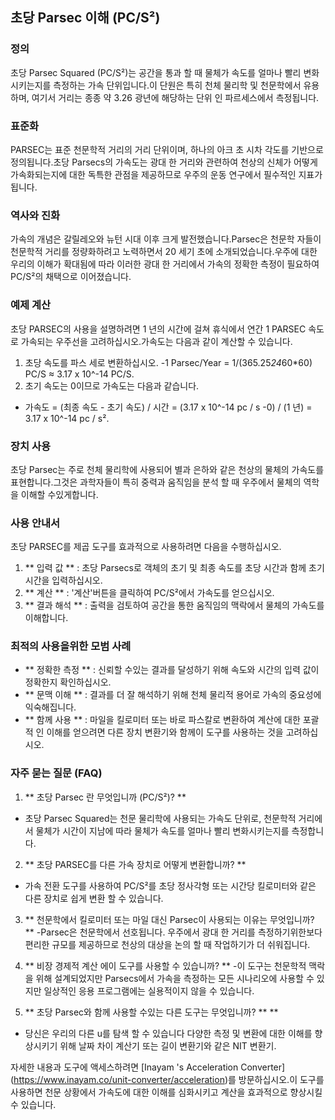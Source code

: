 ## 초당 Parsec 이해 (PC/S²)

### 정의
초당 Parsec Squared (PC/S²)는 공간을 통과 할 때 물체가 속도를 얼마나 빨리 변화시키는지를 측정하는 가속 단위입니다.이 단원은 특히 천체 물리학 및 천문학에서 유용하며, 여기서 거리는 종종 약 3.26 광년에 해당하는 단위 인 파르세스에서 측정됩니다.

### 표준화
PARSEC는 표준 천문학적 거리의 거리 단위이며, 하나의 아크 초 시차 각도를 기반으로 정의됩니다.초당 Parsecs의 가속도는 광대 한 거리와 관련하여 천상의 신체가 어떻게 가속화되는지에 대한 독특한 관점을 제공하므로 우주의 운동 연구에서 필수적인 지표가됩니다.

### 역사와 진화
가속의 개념은 갈릴레오와 뉴턴 시대 이후 크게 발전했습니다.Parsec은 천문학 자들이 천문학적 거리를 정량화하려고 노력하면서 20 세기 초에 소개되었습니다.우주에 대한 우리의 이해가 확대됨에 따라 이러한 광대 한 거리에서 가속의 정확한 측정이 필요하여 PC/S²의 채택으로 이어졌습니다.

### 예제 계산
초당 PARSEC의 사용을 설명하려면 1 년의 시간에 걸쳐 휴식에서 연간 1 PARSEC 속도로 가속되는 우주선을 고려하십시오.가속도는 다음과 같이 계산할 수 있습니다.

1. 초당 속도를 파스 세로 변환하십시오.
-1 Parsec/Year = 1/(365.25*24*60*60) PC/S ≈ 3.17 x 10^-14 PC/S.
2. 초기 속도는 0이므로 가속도는 다음과 같습니다.
- 가속도 = (최종 속도 - 초기 속도) / 시간 = (3.17 x 10^-14 pc / s -0) / (1 년) = 3.17 x 10^-14 pc / s².

### 장치 사용
초당 Parsec는 주로 천체 물리학에 사용되어 별과 은하와 같은 천상의 물체의 가속도를 표현합니다.그것은 과학자들이 특히 중력과 움직임을 분석 할 때 우주에서 물체의 역학을 이해할 수있게합니다.

### 사용 안내서
초당 PARSEC를 제곱 도구를 효과적으로 사용하려면 다음을 수행하십시오.
1. ** 입력 값 ** : 초당 Parsecs로 객체의 초기 및 최종 속도를 초당 시간과 함께 초기 시간을 입력하십시오.
2. ** 계산 ** : '계산'버튼을 클릭하여 PC/S²에서 가속도를 얻으십시오.
3. ** 결과 해석 ** : 출력을 검토하여 공간을 통한 움직임의 맥락에서 물체의 가속도를 이해합니다.

### 최적의 사용을위한 모범 사례
- ** 정확한 측정 ** : 신뢰할 수있는 결과를 달성하기 위해 속도와 시간의 입력 값이 정확한지 확인하십시오.
- ** 문맥 이해 ** : 결과를 더 잘 해석하기 위해 천체 물리적 용어로 가속의 중요성에 익숙해집니다.
- ** 함께 사용 ** : 마일을 킬로미터 또는 바로 파스칼로 변환하여 계산에 대한 포괄적 인 이해를 얻으려면 다른 장치 변환기와 함께이 도구를 사용하는 것을 고려하십시오.

### 자주 묻는 질문 (FAQ)

1. ** 초당 Parsec 란 무엇입니까 (PC/S²)? **
- 초당 Parsec Squared는 천문 물리학에 사용되는 가속도 단위로, 천문학적 거리에서 물체가 시간이 지남에 따라 물체가 속도를 얼마나 빨리 변화시키는지를 측정합니다.

2. ** 초당 PARSEC를 다른 가속 장치로 어떻게 변환합니까? **
- 가속 전환 도구를 사용하여 PC/S²를 초당 정사각형 또는 시간당 킬로미터와 같은 다른 장치로 쉽게 변환 할 수 있습니다.

3. ** 천문학에서 킬로미터 또는 마일 대신 Parsec이 사용되는 이유는 무엇입니까? **
-Parsec은 천문학에서 선호됩니다. 우주에서 광대 한 거리를 측정하기위한보다 편리한 규모를 제공하므로 천상의 대상을 논의 할 때 작업하기가 더 쉬워집니다.

4. ** 비장 경제적 계산 에이 도구를 사용할 수 있습니까? **
-이 도구는 천문학적 맥락을 위해 설계되었지만 Parsecs에서 가속을 측정하는 모든 시나리오에 사용할 수 있지만 일상적인 응용 프로그램에는 실용적이지 않을 수 있습니다.

5. ** 초당 Parsec와 함께 사용할 수있는 다른 도구는 무엇입니까? ** **
- 당신은 우리의 다른 u를 탐색 할 수 있습니다 다양한 측정 및 변환에 대한 이해를 향상시키기 위해 날짜 차이 계산기 또는 길이 변환기와 같은 NIT 변환기.

자세한 내용과 도구에 액세스하려면 [Inayam 's Acceleration Converter] (https://www.inayam.co/unit-converter/acceleration)를 방문하십시오.이 도구를 사용하면 천문 상황에서 가속도에 대한 이해를 심화시키고 계산을 효과적으로 향상시킬 수 있습니다.